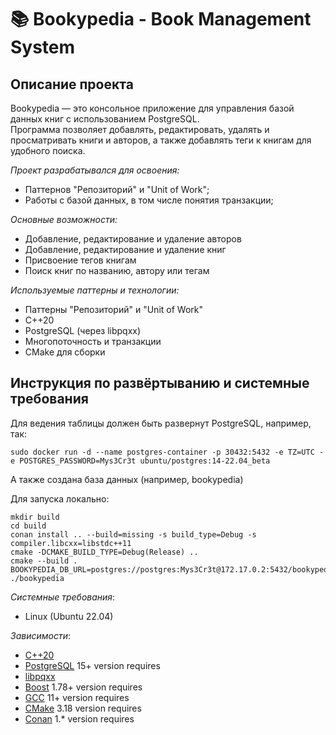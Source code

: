 # 📚 Bookypedia - Book Management System

## Описание проекта

Bookypedia — это консольное приложение для управления базой данных книг с использованием PostgreSQL.<br> 
Программа позволяет добавлять, редактировать, удалять и просматривать книги и авторов, а также добавлять теги к книгам для удобного поиска.<br>

_Проект разрабатывался для освоения:_

- Паттернов "Репозиторий" и "Unit of Work";
- Работы с базой данных, в том числе понятия транзакции;

_Основные возможности:_
- Добавление, редактирование и удаление авторов
- Добавление, редактирование и удаление книг
- Присвоение тегов книгам
- Поиск книг по названию, автору или тегам

_Используемые паттерны и технологии:_
- Паттерны "Репозиторий" и "Unit of Work"
- C++20
- PostgreSQL (через libpqxx)
- Многопоточность и транзакции
- CMake для сборки

## Инструкция по развёртыванию и системные требования

Для ведения таблицы должен быть развернут PostgreSQL, например, так:
```
sudo docker run -d --name postgres-container -p 30432:5432 -e TZ=UTC -e POSTGRES_PASSWORD=Mys3Cr3t ubuntu/postgres:14-22.04_beta
```
А также создана база данных (например, bookypedia)

Для запуска локально:
```
mkdir build
cd build
conan install .. --build=missing -s build_type=Debug -s compiler.libcxx=libstdc++11
cmake -DCMAKE_BUILD_TYPE=Debug(Release) ..
cmake --build .
BOOKYPEDIA_DB_URL=postgres://postgres:Mys3Cr3t@172.17.0.2:5432/bookypedia ./bookypedia
```

_Системные требования_:
- Linux (Ubuntu 22.04)

_Зависимости_:
- [С++20](https://en.cppreference.com/w/cpp/20)
- [PostgreSQL](https://www.postgresql.org/) 15+ version requires
- [libpqxx](https://github.com/jtv/libpqxx)
- [Boost](https://www.boost.org/users/history/version_1_78_0.html) 1.78+ version requires
- [GCC](https://gcc.gnu.org/) 11+ version requires
- [CMake](https://cmake.org) 3.18 version requires
- [Conan](https://conan.io/) 1.* version requires